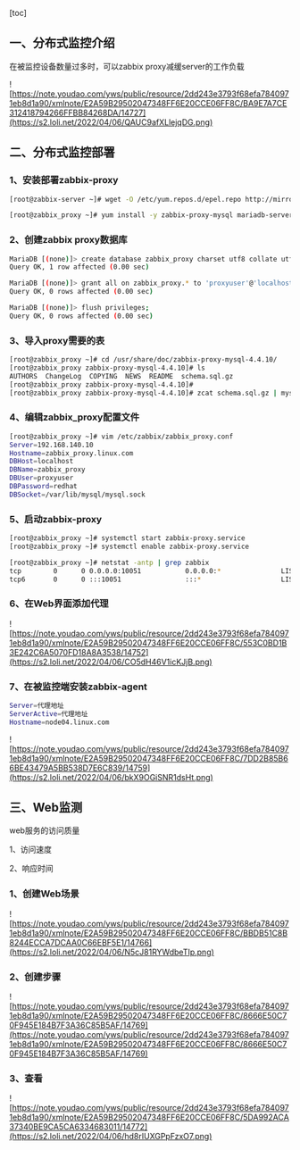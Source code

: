 [toc]

## 一、分布式监控介绍

在被监控设备数量过多时，可以zabbix proxy减缓server的工作负载 

![https://note.youdao.com/yws/public/resource/2dd243e3793f68efa7840971eb8d1a90/xmlnote/E2A59B29502047348FF6E20CCE06FF8C/BA9E7A7CE312418794266FFBB84268DA/14727](https://s2.loli.net/2022/04/06/QAUC9afXLlejqDG.png)

## 二、分布式监控部署

### 1、安装部署zabbix-proxy

```bash
[root@zabbix-server ~]# wget -O /etc/yum.repos.d/epel.repo http://mirrors.aliyun.com/repo/epel-7.repo

[root@zabbix_proxy ~]# yum install -y zabbix-proxy-mysql mariadb-server
```

### 2、创建zabbix proxy数据库

```bash
MariaDB [(none)]> create database zabbix_proxy charset utf8 collate utf8_bin;
Query OK, 1 row affected (0.00 sec)

MariaDB [(none)]> grant all on zabbix_proxy.* to 'proxyuser'@'localhost' identified by 'redhat';
Query OK, 0 rows affected (0.00 sec)

MariaDB [(none)]> flush privileges;
Query OK, 0 rows affected (0.00 sec)
```

### 3、导入proxy需要的表

```bash
[root@zabbix_proxy ~]# cd /usr/share/doc/zabbix-proxy-mysql-4.4.10/
[root@zabbix_proxy zabbix-proxy-mysql-4.4.10]# ls
AUTHORS  ChangeLog  COPYING  NEWS  README  schema.sql.gz
[root@zabbix_proxy zabbix-proxy-mysql-4.4.10]# 
[root@zabbix_proxy zabbix-proxy-mysql-4.4.10]# zcat schema.sql.gz | mysql -uroot zabbix_proxy
```

### 4、编辑zabbix_proxy配置文件

```bash
[root@zabbix_proxy ~]# vim /etc/zabbix/zabbix_proxy.conf 
Server=192.168.140.10
Hostname=zabbix_proxy.linux.com
DBHost=localhost
DBName=zabbix_proxy
DBUser=proxyuser
DBPassword=redhat
DBSocket=/var/lib/mysql/mysql.sock
```

### 5、启动zabbix-proxy

```bash
[root@zabbix_proxy ~]# systemctl start zabbix-proxy.service 
[root@zabbix_proxy ~]# systemctl enable zabbix-proxy.service

[root@zabbix_proxy ~]# netstat -antp | grep zabbix
tcp        0      0 0.0.0.0:10051           0.0.0.0:*               LISTEN      7437/zabbix_proxy   
tcp6       0      0 :::10051                :::*                    LISTEN      7437/zabbix_proxy   
```

### 6、在Web界面添加代理

![https://note.youdao.com/yws/public/resource/2dd243e3793f68efa7840971eb8d1a90/xmlnote/E2A59B29502047348FF6E20CCE06FF8C/553C0BD1B3E242C6A5070FD18A8A3538/14752](https://s2.loli.net/2022/04/06/CO5dH46V1icKJjB.png)

### 7、在被监控端安装zabbix-agent

```bash
Server=代理地址
ServerActive=代理地址
Hostname=node04.linux.com
```

![https://note.youdao.com/yws/public/resource/2dd243e3793f68efa7840971eb8d1a90/xmlnote/E2A59B29502047348FF6E20CCE06FF8C/7DD2B85B66BE43479A5BB538D7E6C839/14759](https://s2.loli.net/2022/04/06/bkX9OGiSNR1dsHt.png)

## 三、Web监测

web服务的访问质量

1、访问速度 

2、响应时间

### 1、创建Web场景

![https://note.youdao.com/yws/public/resource/2dd243e3793f68efa7840971eb8d1a90/xmlnote/E2A59B29502047348FF6E20CCE06FF8C/BBDB51C8B8244ECCA7DCAA0C66EBF5E1/14766](https://s2.loli.net/2022/04/06/N5cJ81RYWdbeTIp.png)

### 2、创建步骤

![https://note.youdao.com/yws/public/resource/2dd243e3793f68efa7840971eb8d1a90/xmlnote/E2A59B29502047348FF6E20CCE06FF8C/8666E50C70F945E184B7F3A36C85B5AF/14769](https://note.youdao.com/yws/public/resource/2dd243e3793f68efa7840971eb8d1a90/xmlnote/E2A59B29502047348FF6E20CCE06FF8C/8666E50C70F945E184B7F3A36C85B5AF/14769)

### 3、查看

![https://note.youdao.com/yws/public/resource/2dd243e3793f68efa7840971eb8d1a90/xmlnote/E2A59B29502047348FF6E20CCE06FF8C/5DA992ACA37340BE9CA5CA6334683011/14772](https://s2.loli.net/2022/04/06/hd8rIUXGPpFzxO7.png)